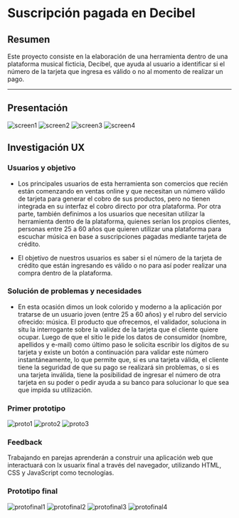 # Suscripción pagada en Decibel

## Resumen

Este proyecto consiste en la elaboración de una herramienta dentro de una plataforma musical ficticia, Decibel, que ayuda al usuario a identificar si el número de la tarjeta que ingresa es válido o no al momento de realizar un pago.

***

## Presentación 

![screen1](https://raw.githubusercontent.com/ivvnv/SCL013-card-validation/master/src/img/final_1.png)
![screen2](https://raw.githubusercontent.com/ivvnv/SCL013-card-validation/master/src/img/final_2.png)
![screen3](https://raw.githubusercontent.com/ivvnv/SCL013-card-validation/master/src/img/final_3.png)
![screen4](https://raw.githubusercontent.com/ivvnv/SCL013-card-validation/master/src/img/final_4.png)

## Investigación UX

### Usuarios y objetivo

* Los principales usuarios de esta herramienta son comercios que recién están comenzando en ventas online y que necesitan un número válido de tarjeta para generar el cobro de sus productos, pero no tienen integrada en su interfaz el cobro directo por otra plataforma. Por otra parte, también definimos a los usuarios que necesitan utilizar la herramienta dentro de la plataforma, quienes serían los propios clientes, personas entre 25 a 60 años que quieren utilizar una plataforma para escuchar música en base a suscripciones pagadas mediante tarjeta de crédito.

* El objetivo de nuestros usuarios es saber si el número de la tarjeta de crédito que están ingresando es válido o no para así poder realizar una compra dentro de la plataforma.

### Solución de problemas y necesidades

* En esta ocasión dimos un look colorido y moderno a la aplicación por tratarse de un usuario joven (entre 25 a 60 años) y el rubro del servicio ofrecido: música. El producto que ofrecemos, el validador, soluciona in situ la interrogante sobre la validez de la tarjeta que el cliente quiere ocupar. Luego de que el sitio le pide los datos de consumidor (nombre, apellidos y e-mail) como último paso le solicita escribir los dígitos de su tarjeta y existe un botón a continuación para validar este número instantáneamente, lo que permite que, si es una tarjeta válida, el cliente tiene la seguridad de que su pago se realizará sin problemas, o si es una tarjeta inválida, tiene la posibilidad de ingresar el número de otra tarjeta en su poder o pedir ayuda a su banco para solucionar lo que sea que impida su utilización.

### Primer prototipo 

![proto1](https://raw.githubusercontent.com/ivvnv/SCL013-card-validation/master/src/img/prototipo1_1.png)
![proto2](https://raw.githubusercontent.com/ivvnv/SCL013-card-validation/master/src/img/prototipo1_2.png)
![proto3](https://raw.githubusercontent.com/ivvnv/SCL013-card-validation/master/src/img/prototipo1_3.png)

### Feedback 

Trabajando en parejas aprenderán a construir una aplicación web que interactuará
con lx usuarix final a través del navegador, utilizando HTML, CSS y JavaScript
como tecnologías.

### Prototipo final

![protofinal1](https://raw.githubusercontent.com/ivvnv/SCL013-card-validation/master/src/img/prototipofinal_1.png)
![protofinal2](https://raw.githubusercontent.com/ivvnv/SCL013-card-validation/master/src/img/prototipofinal_2.png)
![protofinal3](https://raw.githubusercontent.com/ivvnv/SCL013-card-validation/master/src/img/prototipofinal_3.png)
![protofinal4](https://raw.githubusercontent.com/ivvnv/SCL013-card-validation/master/src/img/prototipofinal_4.png)



